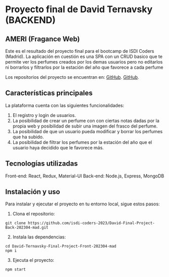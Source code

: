# Proyecto final de David Ternavsky (BACKEND)

## AMERI (Fragance Web)

Este es el resultado del proyecto final para el bootcamp de ISDI Coders (Madrid). La aplicación en cuestión es una SPA con un CRUD basico que te permite ver los perfumes creados por los demas usuarios pero no editarlos ni borrarlos y filtrarlos por la estación del año que favorece a cada perfume

Los repositorios del proyecto se encuentran en:
[GitHub](https://github.com/isdi-coders-2023/David-Ternavsky-Final-Project-Front-202304-mad).
[GitHub](https://github.com/isdi-coders-2023/David-Ternavsky-Final-Project-Back-202304-mad).

## Características principales

La plataforma cuenta con las siguientes funcionalidades:

1. El registro y login de usuarios.
2. La posibilidad de crear un perfume con con ciertas notas dadas por la propia web y posibilidad de subir una imagen del frasco del perfume.
3. La posibilidad de que un usuario pueda modificar y borrar los perfumes que ha subido.
4. La posibilidad de filtrar los perfumes por la estación del año que el usuario haya decidido que le favorece más.

## Tecnologías utilizadas

Front-end: React, Redux, Material-UI
Back-end: Node.js, Express, MongoDB

## Instalación y uso

Para instalar y ejecutar el proyecto en tu entorno local, sigue estos pasos:

1. Clona el repositorio:

```
git clone https://github.com/isdi-coders-2023/David-Final-Project-Back-202304-mad.git
```

2. Instala las dependencias:

```
cd David-Ternavsky-Final-Project-Front-202304-mad
npm i
```

3. Ejecuta el proyecto:

```
npm start
```
